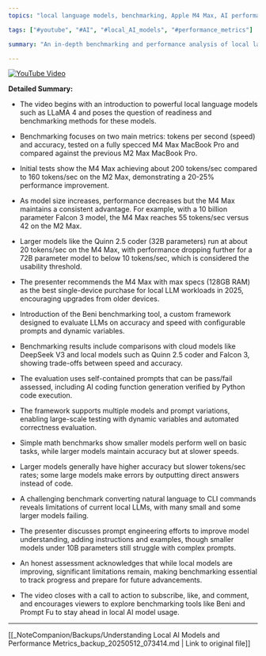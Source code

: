 ```yaml
---
topics: "local language models, benchmarking, Apple M4 Max, AI performance, LLM evaluation, prompt engineering"

tags: ["#youtube", "#AI", "#local_AI_models", "#performance_metrics"]

summary: "An in-depth benchmarking and performance analysis of local language models running on Apple's M4 Max MacBook Pro, comparing speed and accuracy across various model sizes and introducing the Beni benchmarking tool."

---
```


[![YouTube Video](https://www.youtube.com/watch?v=XXXXXXX)](https://www.youtube.com/watch?v=XXXXXXX)

**Detailed Summary:**

- The video begins with an introduction to powerful local language models such as LLaMA 4 and poses the question of readiness and benchmarking methods for these models.

- Benchmarking focuses on two main metrics: tokens per second (speed) and accuracy, tested on a fully specced M4 Max MacBook Pro and compared against the previous M2 Max MacBook Pro.

- Initial tests show the M4 Max achieving about 200 tokens/sec compared to 160 tokens/sec on the M2 Max, demonstrating a 20-25% performance improvement.

- As model size increases, performance decreases but the M4 Max maintains a consistent advantage. For example, with a 10 billion parameter Falcon 3 model, the M4 Max reaches 55 tokens/sec versus 42 on the M2 Max.

- Larger models like the Quinn 2.5 coder (32B parameters) run at about 20 tokens/sec on the M4 Max, with performance dropping further for a 72B parameter model to below 10 tokens/sec, which is considered the usability threshold.

- The presenter recommends the M4 Max with max specs (128GB RAM) as the best single-device purchase for local LLM workloads in 2025, encouraging upgrades from older devices.

- Introduction of the Beni benchmarking tool, a custom framework designed to evaluate LLMs on accuracy and speed with configurable prompts and dynamic variables.

- Benchmarking results include comparisons with cloud models like DeepSeek V3 and local models such as Quinn 2.5 coder and Falcon 3, showing trade-offs between speed and accuracy.

- The evaluation uses self-contained prompts that can be pass/fail assessed, including AI coding function generation verified by Python code execution.

- The framework supports multiple models and prompt variations, enabling large-scale testing with dynamic variables and automated correctness evaluation.

- Simple math benchmarks show smaller models perform well on basic tasks, while larger models maintain accuracy but at slower speeds.

- Larger models generally have higher accuracy but slower tokens/sec rates; some large models make errors by outputting direct answers instead of code.

- A challenging benchmark converting natural language to CLI commands reveals limitations of current local LLMs, with many small and some larger models failing.

- The presenter discusses prompt engineering efforts to improve model understanding, adding instructions and examples, though smaller models under 10B parameters still struggle with complex prompts.

- An honest assessment acknowledges that while local models are improving, significant limitations remain, making benchmarking essential to track progress and prepare for future advancements.

- The video closes with a call to action to subscribe, like, and comment, and encourages viewers to explore benchmarking tools like Beni and Prompt Fu to stay ahead in local AI model usage.

---
[[_NoteCompanion/Backups/Understanding Local AI Models and Performance Metrics_backup_20250512_073414.md | Link to original file]]